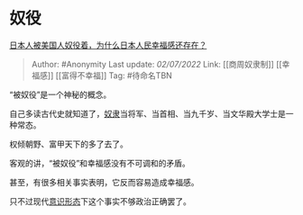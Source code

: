 # 奴役
[日本人被美国人奴役着，为什么日本人民幸福感还存在？](https://www.zhihu.com/question/524398542/answer/2545213999)

> Author: #Anonymity 
> Last update: *02/07/2022* 
> Link: [[商周奴隶制]] [[幸福感]] [[富得不幸福]]
> Tag: #待命名TBN 

“被奴役”是一个神秘的概念。

自己多读古代史就知道了，[奴隶](https://www.zhihu.com/search?q=%E5%A5%B4%E9%9A%B6&search_source=Entity&hybrid_search_source=Entity&hybrid_search_extra=%7B%22sourceType%22%3A%22answer%22%2C%22sourceId%22%3A2545213999%7D)当将军、当首相、当九千岁、当文华殿大学士是一种常态。

权倾朝野、富甲天下的多了去了。

客观的讲，“被奴役”和幸福感没有不可调和的矛盾。

甚至，有很多相关事实表明，它反而容易造成幸福感。

只不过现代[意识形态](https://www.zhihu.com/search?q=%E6%84%8F%E8%AF%86%E5%BD%A2%E6%80%81&search_source=Entity&hybrid_search_source=Entity&hybrid_search_extra=%7B%22sourceType%22%3A%22answer%22%2C%22sourceId%22%3A2545213999%7D)下这个事实不够政治正确罢了。

